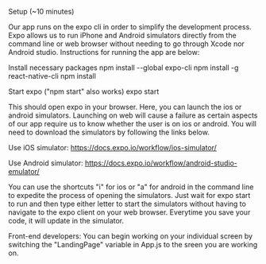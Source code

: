 Setup (~10 minutes)

Our app runs on the expo cli in order to simplify the development process. Expo allows us to run iPhone and Android simulators directly from the command line or web browser without needing to go through Xcode nor Android studio. Instructions for running the app are below: 

Install necessary packages
npm install --global expo-cli
npm install -g react-native-cli
npm install


Start expo ("npm start" also works)
expo start

This should open expo in your browser. Here, you can launch the ios or android simulators. Launching on web will cause a failure as certain aspects of our app require us to know whether the user is on ios or android. You will need to download the simulators by following the links below.

Use iOS simulator: https://docs.expo.io/workflow/ios-simulator/

Use Android simulator: https://docs.expo.io/workflow/android-studio-emulator/

You can use the shortcuts "i" for ios or "a" for android in the command line to expedite the process of opening the simulators. Just wait for expo start to run and then type either letter to start the simulators without having to navigate to the expo client on your web browser. Everytime you save your code, it will update in the simulator.

Front-end developers:
You can begin working on your individual screen by switching the "LandingPage" variable in App.js to the sreen you are working on. 
